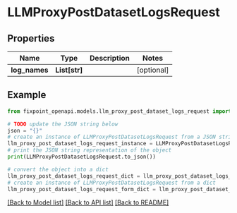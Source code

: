 # LLMProxyPostDatasetLogsRequest


## Properties

Name | Type | Description | Notes
------------ | ------------- | ------------- | -------------
**log_names** | **List[str]** |  | [optional] 

## Example

```python
from fixpoint_openapi.models.llm_proxy_post_dataset_logs_request import LLMProxyPostDatasetLogsRequest

# TODO update the JSON string below
json = "{}"
# create an instance of LLMProxyPostDatasetLogsRequest from a JSON string
llm_proxy_post_dataset_logs_request_instance = LLMProxyPostDatasetLogsRequest.from_json(json)
# print the JSON string representation of the object
print(LLMProxyPostDatasetLogsRequest.to_json())

# convert the object into a dict
llm_proxy_post_dataset_logs_request_dict = llm_proxy_post_dataset_logs_request_instance.to_dict()
# create an instance of LLMProxyPostDatasetLogsRequest from a dict
llm_proxy_post_dataset_logs_request_form_dict = llm_proxy_post_dataset_logs_request.from_dict(llm_proxy_post_dataset_logs_request_dict)
```
[[Back to Model list]](../README.md#documentation-for-models) [[Back to API list]](../README.md#documentation-for-api-endpoints) [[Back to README]](../README.md)


